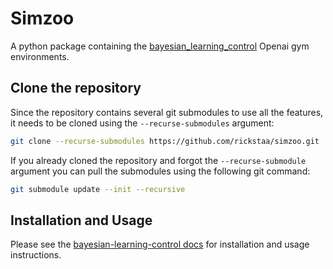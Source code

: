 # Simzoo

A python package containing the [bayesian\_learning\_control](https://github.com/rickstaa/bayesian-learning-control) Openai gym environments.

## Clone the repository

Since the repository contains several git submodules to use all the features, it needs
to be cloned using the `--recurse-submodules` argument:

```bash
git clone --recurse-submodules https://github.com/rickstaa/simzoo.git
```

If you already cloned the repository and forgot the `--recurse-submodule` argument you
can pull the submodules using the following git command:

```bash
git submodule update --init --recursive
```

## Installation and Usage

Please see the [bayesian-learning-control docs](https://rickstaa.github.io/bayesian-learning-control/simzoo/simzoo.html) for installation and usage instructions.
